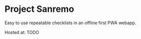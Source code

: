 # Project Sanremo

Easy to use repeatable checklists in an offline first PWA webapp.

Hosted at: TODO